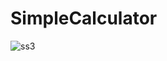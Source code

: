# SimpleCalculator

![ss3](https://github.com/ChandanPurbey/SimpleCalculator/assets/66569043/97ef415d-fcb4-40d1-a113-a781c8544bb2)
